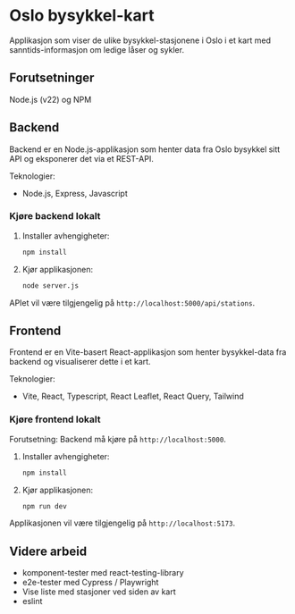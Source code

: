 # Oslo bysykkel-kart

Applikasjon som viser de ulike bysykkel-stasjonene i Oslo i et kart med sanntids-informasjon om ledige låser og sykler.

## Forutsetninger

Node.js (v22) og NPM

## Backend

Backend er en Node.js-applikasjon som henter data fra Oslo bysykkel sitt API og eksponerer det via et REST-API.

Teknologier:
- Node.js, Express, Javascript

### Kjøre backend lokalt

1. Installer avhengigheter:
   ```sh
   npm install
   ```
2. Kjør applikasjonen:
   ```sh
   node server.js
   ```

APIet vil være tilgjengelig på `http://localhost:5000/api/stations`.

## Frontend

Frontend er en Vite-basert React-applikasjon som henter bysykkel-data fra backend og visualiserer dette i et kart.

Teknologier:
- Vite, React, Typescript, React Leaflet, React Query, Tailwind

### Kjøre frontend lokalt

Forutsetning: Backend må kjøre på `http://localhost:5000`.

1. Installer avhengigheter:
   ```sh
   npm install
   ```
2. Kjør applikasjonen:
   ```sh
   npm run dev
   ```

Applikasjonen vil være tilgjengelig på `http://localhost:5173`.

## Videre arbeid

- komponent-tester med react-testing-library
- e2e-tester med Cypress / Playwright
- Vise liste med stasjoner ved siden av kart
- eslint